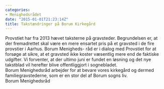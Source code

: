 ```yaml
---
categories:
- Menighedsrådet
date: "2015-01-01T21:23:14Z"
title: Takstændringer på Borum Kirkegård
---
```


Provstiet har fra 2013 hævet taksterne på gravsteder. Begrundelsen er, at der fremadrettet skal være en mere ensartet pris på et gravsted i de fire provstier i Aarhus. Borum Menigheds- råd er i dialog med Provstiet for at forsøge at sikre, at et gravsted ikke koster væsentlig mere end de faktiske udgifter. Vi forventer, at der ultimo juni er fundet en løsning og det nye takstblad vil herefter blive offentliggjort i sognebladet.  
Borum Menighedsråd arbejder for at bevare vores kirkegård og dermed familiegravstederne, som er en stor del af Borum sogns liv.  
Borum Menighedsråd